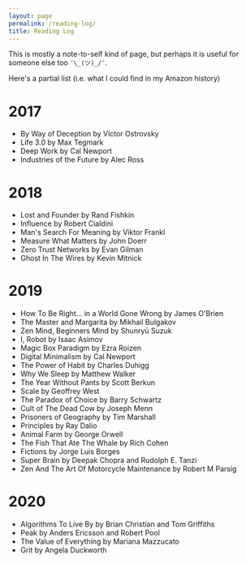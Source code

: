 ```yaml
---
layout: page
permalink: /reading-log/
title: Reading Log
---
```


This is mostly a note-to-self kind of page, but perhaps it is useful for someone else too `¯\_(ツ)_/¯`.

Here's a partial list (i.e. what I could find in my Amazon history)

# 2017

- By Way of Deception by Victor Ostrovsky
- Life 3.0 by Max Tegmark
- Deep Work by Cal Newport
- Industries of the Future by Alec Ross

# 2018

- Lost and Founder by Rand Fishkin
- Influence by Robert Cialdini
- Man's Search For Meaning by Viktor Frankl
- Measure What Matters by John Doerr
- Zero Trust Networks by Evan Gilman
- Ghost In The Wires by Kevin Mitnick

# 2019

- How To Be Right... in a World Gone Wrong by James O'Brien
- The Master and Margarita by Mikhail Bulgakov
- Zen Mind, Beginners Mind by Shunryū Suzuk
- I, Robot by Isaac Asimov
- Magic Box Paradigm by Ezra Roizen
- Digital Minimalism by Cal Newport
- The Power of Habit by Charles Duhigg
- Why We Sleep by Matthew Walker
- The Year Without Pants by Scott Berkun
- Scale by Geoffrey West
- The Paradox of Choice by Barry Schwartz
- Cult of The Dead Cow by Joseph Menn
- Prisoners of Geography by Tim Marshall
- Principles by Ray Dalio
- Animal Farm by George Orwell
- The Fish That Ate The Whale by Rich Cohen
- Fictions by Jorge Luis Borges
- Super Brain by Deepak Chopra and Rudolph E. Tanzi
- Zen And The Art Of Motorcycle Maintenance by Robert M Parsig

# 2020

- Algorithms To Live By by Brian Christian and Tom Griffiths
- Peak by Anders Ericsson and Robert Pool
- The Value of Everything by Mariana Mazzucato
- Grit by Angela Duckworth
